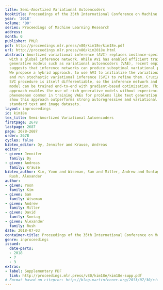 ```yaml
---
title: Semi-Amortized Variational Autoencoders
booktitle: Proceedings of the 35th International Conference on Machine Learning
year: '2018'
volume: '80'
series: Proceedings of Machine Learning Research
address: 
month: 0
publisher: PMLR
pdf: http://proceedings.mlr.press/v80/kim18e/kim18e.pdf
url: http://proceedings.mlr.press/v80/kim2018e.html
abstract: Amortized variational inference (AVI) replaces instance-specific local inference
  with a global inference network. While AVI has enabled efficient training of deep
  generative models such as variational autoencoders (VAE), recent empirical work
  suggests that inference networks can produce suboptimal variational parameters.
  We propose a hybrid approach, to use AVI to initialize the variational parameters
  and run stochastic variational inference (SVI) to refine them. Crucially, the local
  SVI procedure is itself differentiable, so the inference network and generative
  model can be trained end-to-end with gradient-based optimization. This semi-amortized
  approach enables the use of rich generative models without experiencing the posterior-collapse
  phenomenon common in training VAEs for problems like text generation. Experiments
  show this approach outperforms strong autoregressive and variational baselines on
  standard text and image datasets.
layout: inproceedings
id: kim18e
tex_title: Semi-Amortized Variational Autoencoders
firstpage: 2678
lastpage: 2687
page: 2678-2687
order: 2678
cycles: false
bibtex_editor: Dy, Jennifer and Krause, Andreas
editor:
- given: Jennifer
  family: Dy
- given: Andreas
  family: Krause
bibtex_author: Kim, Yoon and Wiseman, Sam and Miller, Andrew and Sontag, David and
  Rush, Alexander
author:
- given: Yoon
  family: Kim
- given: Sam
  family: Wiseman
- given: Andrew
  family: Miller
- given: David
  family: Sontag
- given: Alexander
  family: Rush
date: 2018-07-03
container-title: Proceedings of the 35th International Conference on Machine Learning
genre: inproceedings
issued:
  date-parts:
  - 2018
  - 7
  - 3
extras:
- label: Supplementary PDF
  link: http://proceedings.mlr.press/v80/kim18e/kim18e-supp.pdf
# Format based on citeproc: http://blog.martinfenner.org/2013/07/30/citeproc-yaml-for-bibliographies/
---
```

